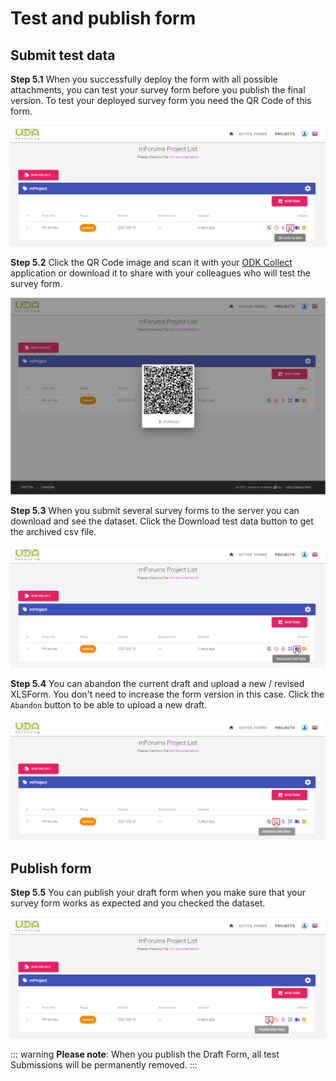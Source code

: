 # Test and publish form

## Submit test data

**Step 5.1** When you successfully deploy the form with all possible attachments, you can test your survey form before you publish the final version. To test your deployed survey form you need the QR Code of this form.

![An image](./img/s5_1-draftQRCode.png)

**Step 5.2** Click the QR Code image and scan it with your [ODK Collect](./15-odk-collect.html) application or download it to share with your colleagues who will test the survey form.

![An image](./img/s5_2-DownloadDraftQRCode.png)

**Step 5.3** When you submit several survey forms to the server you can download and see the dataset. Click the Download test data button to get the archived csv file.

![An image](./img/s5_3-GetDraftData.png)

**Step 5.4** You can abandon the current draft and upload a new / revised XLSForm. You don't need to increase the form version in this case. Click the `Abandon` button to be able to upload a new draft.

![An image](./img/s5_4-AbandonDraft.png)

## Publish form

**Step 5.5** You can publish your draft form when you make sure that your survey form works as expected and you checked the dataset.

![An image](./img/s5_5-PublishForm.png)

::: warning
**Please note**: When you publish the Draft Form, all test Submissions will be permanently removed.
:::
